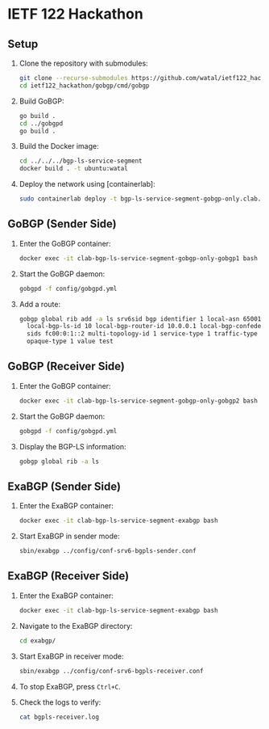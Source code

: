 # IETF 122 Hackathon

## Setup

1. Clone the repository with submodules:

    ```bash
    git clone --recurse-submodules https://github.com/watal/ietf122_hackathon
    cd ietf122_hackathon/gobgp/cmd/gobgp
    ```

2. Build GoBGP:

    ```bash
    go build .
    cd ../gobgpd
    go build .
    ```

3. Build the Docker image:

    ```bash
    cd ../../../bgp-ls-service-segment
    docker build . -t ubuntu:watal
    ```

4. Deploy the network using [containerlab]:

    ```bash
    sudo containerlab deploy -t bgp-ls-service-segment-gobgp-only.clab.yml
    ```

## GoBGP (Sender Side)

1. Enter the GoBGP container:

    ```bash
    docker exec -it clab-bgp-ls-service-segment-gobgp-only-gobgp1 bash
    ```

2. Start the GoBGP daemon:

    ```bash
    gobgpd -f config/gobgpd.yml
    ```

3. Add a route:

    ```bash
    gobgp global rib add -a ls srv6sid bgp identifier 1 local-asn 65001 \
      local-bgp-ls-id 10 local-bgp-router-id 10.0.0.1 local-bgp-confederation-member 1 \
      sids fc00:0:1::2 multi-topology-id 1 service-type 1 traffic-type 1 \
      opaque-type 1 value test
    ```

## GoBGP (Receiver Side)

1. Enter the GoBGP container:

    ```bash
    docker exec -it clab-bgp-ls-service-segment-gobgp-only-gobgp2 bash
    ```

2. Start the GoBGP daemon:

    ```bash
    gobgpd -f config/gobgpd.yml
    ```

3. Display the BGP-LS information:

    ```bash
    gobgp global rib -a ls
    ```

## ExaBGP (Sender Side)

1. Enter the ExaBGP container:

    ```bash
    docker exec -it clab-bgp-ls-service-segment-exabgp bash
    ```

2. Start ExaBGP in sender mode:

    ```bash
    sbin/exabgp ../config/conf-srv6-bgpls-sender.conf
    ```

## ExaBGP (Receiver Side)

1. Enter the ExaBGP container:

    ```bash
    docker exec -it clab-bgp-ls-service-segment-exabgp bash
    ```

2. Navigate to the ExaBGP directory:

    ```bash
    cd exabgp/
    ```

3. Start ExaBGP in receiver mode:

    ```bash
    sbin/exabgp ../config/conf-srv6-bgpls-receiver.conf
    ```

4. To stop ExaBGP, press `Ctrl+C`.

5. Check the logs to verify:

    ```bash
    cat bgpls-receiver.log
    ```
